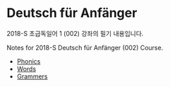 # Deutsch für Anfänger

2018-S 초급독일어 1 (002) 강좌의 필기 내용입니다.

Notes for 2018-S Deutsch für Anfänger (002) Course.

- [Phonics](aussprache.md)
- [Words](wörter.md)
- [Grammers](grammatik.md)
